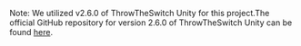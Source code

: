 Note: We utilized v2.6.0 of ThrowTheSwitch Unity for this project.The official GitHub repository for version 2.6.0 of ThrowTheSwitch Unity can be found [here](https://github.com/ThrowTheSwitch/Unity/releases/tag/v2.6.0).